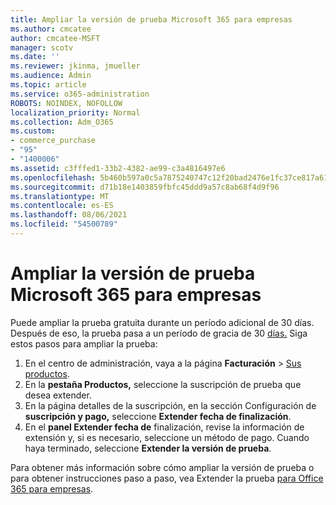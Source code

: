 ```yaml
---
title: Ampliar la versión de prueba Microsoft 365 para empresas
ms.author: cmcatee
author: cmcatee-MSFT
manager: scotv
ms.date: ''
ms.reviewer: jkinma, jmueller
ms.audience: Admin
ms.topic: article
ms.service: o365-administration
ROBOTS: NOINDEX, NOFOLLOW
localization_priority: Normal
ms.collection: Adm_O365
ms.custom:
- commerce_purchase
- "95"
- "1400006"
ms.assetid: c3fffed1-33b2-4382-ae99-c3a4816497e6
ms.openlocfilehash: 5b460b597a0c5a7875240747c12f20bad2476e1fc37ce817a61e332cc404f9ac
ms.sourcegitcommit: d71b18e1403859fbfc45ddd9a57c8ab68f4d9f96
ms.translationtype: MT
ms.contentlocale: es-ES
ms.lasthandoff: 08/06/2021
ms.locfileid: "54500789"
---
```

# <a name="extend-your-trial-for-microsoft-365-for-business"></a>Ampliar la versión de prueba Microsoft 365 para empresas

Puede ampliar la prueba gratuita durante un período adicional de 30 días. Después de eso, la prueba pasa a un período de gracia de 30 [días.](/alchemyinsights/grace-period-for-microsoft-365-free-trial) Siga estos pasos para ampliar la prueba:
  
1. En el centro de administración, vaya a la página **Facturación** \> [Sus productos](https://go.microsoft.com/fwlink/p/?linkid=842054).
2. En la **pestaña Productos,** seleccione la suscripción de prueba que desea extender.
3. En la página detalles de la suscripción, en la sección Configuración de **suscripción y pago,** seleccione **Extender fecha de finalización**.
4. En el **panel Extender fecha de** finalización, revise la información de extensión y, si es necesario, seleccione un método de pago. Cuando haya terminado, seleccione **Extender la versión de prueba**.

Para obtener más información sobre cómo ampliar la versión de prueba o para obtener instrucciones paso a paso, vea Extender la prueba [para Office 365 para empresas](/microsoft-365/commerce/extend-your-trial).